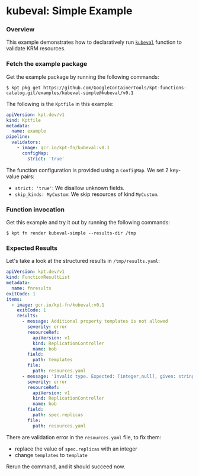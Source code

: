 # kubeval: Simple Example

### Overview

This example demonstrates how to declaratively run [`kubeval`] function to
validate KRM resources.

### Fetch the example package

Get the example package by running the following commands:

```shell
$ kpt pkg get https://github.com/GoogleContainerTools/kpt-functions-catalog.git/examples/kubeval-simple@kubeval/v0.1
```

The following is the `Kptfile` in this example: 

```yaml
apiVersion: kpt.dev/v1
kind: Kptfile
metadata:
  name: example
pipeline:
  validators:
    - image: gcr.io/kpt-fn/kubeval:v0.1
      configMap:
        strict: 'true'
```

The function configuration is provided using a `ConfigMap`. We set 2 key-value
pairs:
- `strict: 'true'`: We disallow unknown fields.
- `skip_kinds: MyCustom`: We skip resources of kind `MyCustom`.

### Function invocation

Get this example and try it out by running the following commands:

```shell
$ kpt fn render kubeval-simple --results-dir /tmp
```

### Expected Results

Let's take a look at the structured results in `/tmp/results.yaml`:

```yaml
apiVersion: kpt.dev/v1
kind: FunctionResultList
metadata:
  name: fnresults
exitCode: 1
items:
  - image: gcr.io/kpt-fn/kubeval:v0.1
    exitCode: 1
    results:
      - message: Additional property templates is not allowed
        severity: error
        resourceRef:
          apiVersion: v1
          kind: ReplicationController
          name: bob
        field:
          path: templates
        file:
          path: resources.yaml
      - message: 'Invalid type. Expected: [integer,null], given: string'
        severity: error
        resourceRef:
          apiVersion: v1
          kind: ReplicationController
          name: bob
        field:
          path: spec.replicas
        file:
          path: resources.yaml
```

There are validation error in the `resources.yaml` file, to fix them:
- replace the value of `spec.replicas` with an integer
- change `templates` to `template`

Rerun the command, and it should succeed now.

[`kubeval`]: https://catalog.kpt.dev/kubeval/v0.1/
